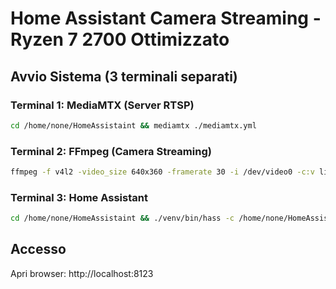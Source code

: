 # Home Assistant Camera Streaming - Ryzen 7 2700 Ottimizzato

## Avvio Sistema (3 terminali separati)

### Terminal 1: MediaMTX (Server RTSP)
```bash
cd /home/none/HomeAssistaint && mediamtx ./mediamtx.yml
```

### Terminal 2: FFmpeg (Camera Streaming)
```bash
ffmpeg -f v4l2 -video_size 640x360 -framerate 30 -i /dev/video0 -c:v libx264 -preset veryslow -tune zerolatency -crf 16 -pix_fmt yuv420p -g 30 -keyint_min 30 -x264opts "ref=6:bframes=0:subme=8:trellis=2:me=umh:merange=32" -threads 16 -b:v 3M -maxrate 5M -bufsize 2M -f rtsp -rtsp_transport tcp rtsp://localhost:8554/camera
```

### Terminal 3: Home Assistant
```bash
cd /home/none/HomeAssistaint && ./venv/bin/hass -c /home/none/HomeAssistaint
```

## Accesso
Apri browser: http://localhost:8123
